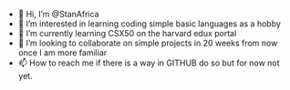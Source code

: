 - 👋 Hi, I’m @StanAfrica
- 👀 I’m interested in learning coding simple basic languages as a hobby
- 🌱 I’m currently learning CSX50 on the harvard edux portal
- 💞️ I’m looking to collaborate on simple projects in 20 weeks from now once I am more familiar
- 📫 How to reach me if there is a way in GITHUB do so but for now not yet.

<!---
StanAfrica/StanAfrica is a ✨ special ✨ repository because its `README.md` (this file) appears on your GitHub profile.
You can click the Preview link to take a look at your changes.
--->

